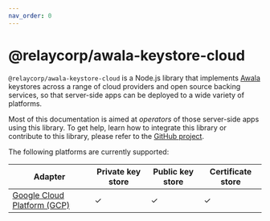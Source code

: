 ```yaml
---
nav_order: 0
---
```

# @relaycorp/awala-keystore-cloud

`@relaycorp/awala-keystore-cloud` is a Node.js library that implements [Awala](https://awala.network/) keystores across a range of cloud providers and open source backing services, so that server-side apps can be deployed to a wide variety of platforms.

Most of this documentation is aimed at _operators_ of those server-side apps using this library. To get help, learn how to integrate this library or contribute to this library, please refer to the [GitHub project](https://github.com/relaycorp/awala-keystore-cloud-js).

The following platforms are currently supported:

| Adapter | Private key store | Public key store | Certificate store |
| --- | --- | --- | --- |
| [Google Cloud Platform (GCP)](gcp.md) | ✓ | ✓ | ✓ |
